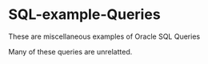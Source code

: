 # SQL-example-Queries
These are miscellaneous examples of Oracle SQL Queries

Many of these queries are unrelatted.
